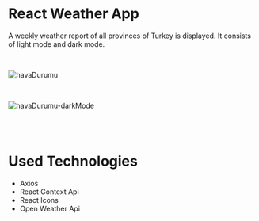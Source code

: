 # React Weather App

A weekly weather report of all provinces of Turkey is displayed. It consists of light mode and dark mode.

<br>

![havaDurumu](https://user-images.githubusercontent.com/79910792/197993750-0764bc4c-c3dd-41e5-ac8a-20d00e3ddae8.PNG)

<br>

![havaDurumu-darkMode](https://user-images.githubusercontent.com/79910792/197993777-78729613-111a-4f5f-a2d1-0ce45d2646df.PNG)

<br> <br>

# Used Technologies 

+ Axios
+ React Context Api
+ React Icons
+ Open Weather Api



